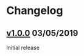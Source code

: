 # Changelog

## [v1.0.0](https://github.com/SmithRx/gonymizer/releases/tag/v1.0.0) 03/05/2019
Initial release
